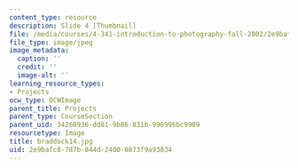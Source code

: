 ```yaml
---
content_type: resource
description: Slide 4 [Thumbnail]
file: /media/courses/4-341-introduction-to-photography-fall-2002/2e9bafc8787b844d24000873f9a93834_braddock14.jpg
file_type: image/jpeg
image_metadata:
  caption: ''
  credit: ''
  image-alt: ''
learning_resource_types:
- Projects
ocw_type: OCWImage
parent_title: Projects
parent_type: CourseSection
parent_uid: 34260936-dd81-9b86-831b-996996bc9909
resourcetype: Image
title: braddock14.jpg
uid: 2e9bafc8-787b-844d-2400-0873f9a93834
---
```

